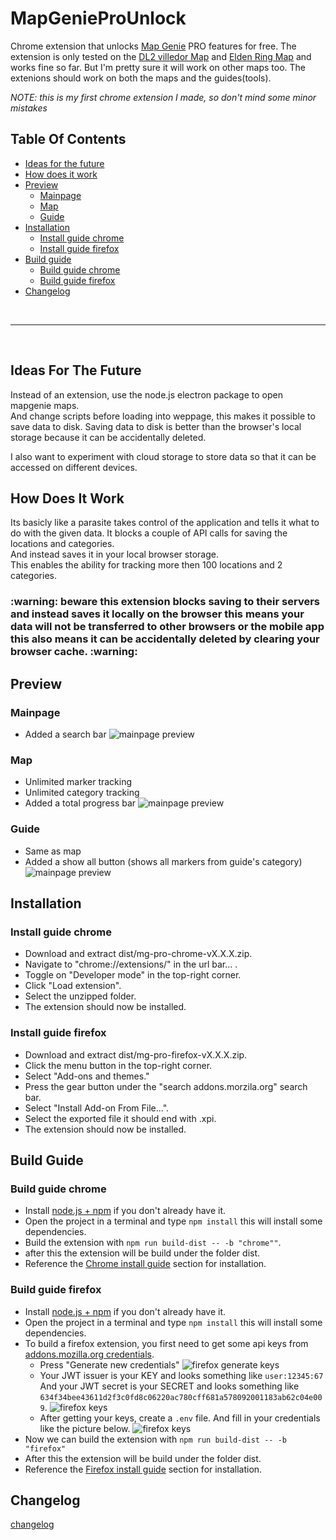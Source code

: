 # MapGenieProUnlock
Chrome extension that unlocks [Map Genie](https://mapgenie.io/) PRO features for free. The extension is only tested on the [DL2 villedor Map](https://mapgenie.io/dying-light-2/maps/villedor) and [Elden Ring Map](https://mapgenie.io/elden-ring) and works fine so far. But I'm pretty sure it will work on other maps too. The extenions should work on both the maps and the guides(tools).

*NOTE: this is my first chrome extension I made, so don't mind some minor mistakes*

## Table Of Contents
- [Ideas for the future](#ideas-for-the-future)
- [How does it work](#how-does-it-work)
- [Preview](#preview)
  * [Mainpage](#mainpage)
  * [Map](#map)
  * [Guide](#guide)
- [Installation](#installation)
  * [Install guide chrome](#install-guide-chrome)
  * [Install guide firefox](#install-guide-firefox)
- [Build guide](#build-guide)
  * [Build guide chrome](#build-guide-chrome)
  * [Build guide firefox](#build-guide-firefox)
- [Changelog](#changelog)

<br>
<hr>
<br>

## Ideas For The Future
Instead of an extension, use the node.js electron package to open mapgenie maps.<br>
And change scripts before loading into weppage, this makes it possible to save data to disk.
Saving data to disk is better than the browser's local storage because it can be accidentally deleted.

I also want to experiment with cloud storage to store data so that it can be accessed on different devices.

## How Does It Work
   Its basicly like a parasite takes control of the application and tells it what to do with the given data.
   It blocks a couple of API calls for saving the locations and categories.<br>
   And instead saves it in your local browser storage.<br>
   This enables the ability for tracking more then 100 locations and 2 categories.
   
 <h3>:warning:
 <span>beware this extension blocks saving to their servers and instead saves it locally on the browser this means your data will not be transferred to other browsers or the mobile app</span><br>
 <span>this also means it can be accidentally deleted by clearing your browser cache.
 :warning:</h3>
   
## Preview
### Mainpage
* Added a search bar
![mainpage preview](../assets/previews/mg_mainpage.png?raw=true)

### Map
* Unlimited marker tracking
* Unlimited category tracking
* Added a total progress bar
![mainpage preview](../assets//previews/mg_map.png?raw=true)

### Guide
* Same as map
* Added a show all button (shows all markers from guide's category)
![mainpage preview](../assets//previews/mg_guide.png?raw=true)

## Installation
### Install guide chrome
* Download and extract dist/mg-pro-chrome-vX.X.X.zip.
* Navigate to "chrome://extensions/" in the url bar... .
* Toggle on "Developer mode" in the top-right corner.
* Click "Load extension".
* Select the unzipped folder.
* The extension should now be installed.

### Install guide firefox
* Download and extract dist/mg-pro-firefox-vX.X.X.zip.
* Click the menu button in the top-right corner.
* Select "Add-ons and themes."
* Press the gear button under the "search addons.morzila.org" search bar.
* Select "Install Add-on From File...".
* Select the exported file it should end with .xpi.
* The extension should now be installed.

## Build Guide
### Build guide chrome
* Install [node.js + npm](https://nodejs.org/en/download/) if you don't already have it.
* Open the project in a terminal and type ```npm install``` this will install some dependencies.
* Build the extension with ```npm run build-dist -- -b "chrome""```.
* after this the extension will be build under the folder dist.
* Reference the [Chrome install guide](#install-guide-chrome) section for installation.

### Build guide firefox
* Install [node.js + npm](https://nodejs.org/en/download/) if you don't already have it.
* Open the project in a terminal and type ```npm install``` this will install some dependencies.
* To build a firefox extension, you first need to get some api keys from [addons.mozilla.org credentials](https://addons.mozilla.org/en-US/developers/addon/api/key/).
    * Press "Generate new credentials"
    ![firefox generate keys](../assets//firefox/firefox_generate_keys.png?raw=true)
    * Your JWT issuer is your KEY and looks something like `user:12345:67`<br>
    And your JWT secret is your SECRET and looks something like `634f34bee43611d2f3c0fd8c06220ac780cff681a578092001183ab62c04e009`.
    ![firefox keys](../assets//firefox/firefox_keys.png?raw=true)
    * After getting your keys, create a `.env` file.
    And fill in your credentials like the picture below.
    ![firefox keys](../assets//firefox/firefox_env.png?raw=true)
* Now we can build the extension with ```npm run build-dist -- -b "firefox"```
* After this the extension will be build under the folder dist.
* Reference the [Firefox install guide](#install-guide-firefox) section for installation.

## Changelog
 [changelog](CHANGELOG.md)
